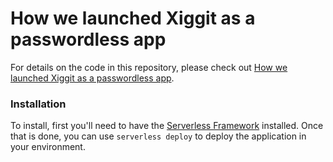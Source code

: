 # How we launched Xiggit as a passwordless app

For details on the code in this repository, please check out [How we launched Xiggit as a passwordless app](https://xigg.it/LdBnCt4).

### Installation

To install, first you'll need to have the [Serverless Framework](https://www.serverless.com/) installed. Once that is done, you can use `serverless deploy` to deploy the application in your environment.